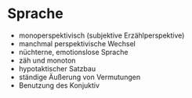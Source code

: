 # Sprache

- monoperspektivisch (subjektive Erzählperspektive)
- manchmal perspektivische Wechsel
- nüchterne, emotionslose Sprache
- zäh und monoton
- hypotaktischer Satzbau
- ständige Äußerung von Vermutungen
- Benutzung des Konjuktiv
